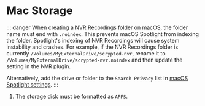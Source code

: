 <script setup lang="ts"> 
import ImagePopup from '../../src/ImagePopup.vue';
</script>

# Mac Storage

::: danger
When creating a NVR Recordings folder on macOS, the folder name must end with `.noindex`. This prevents macOS Spotlight from indexing the folder. Spotlight's indexing of NVR Recordings will cause system instability and crashes. For example, if the NVR Recordings folder is currently `/Volumes/MyExternalDrive/scrypted-nvr`, rename it to `/Volumes/MyExternalDrive/scrypted-nvr.noindex` and then update the setting in the NVR plugin.

Alternatively, add the drive or folder to the `Search Privacy` list in [macOS Spotlight settings](https://support.apple.com/guide/mac-help/prevent-spotlight-searches-in-files-mchl1bb43b84/mac).
:::

1. The storage disk must be formatted as `APFS`.
<!--@include: ./nvr-plugin-storage-settings.md-->

<ImagePopup src="/img/scrypted-nvr/storage/mac.png"></ImagePopup>
